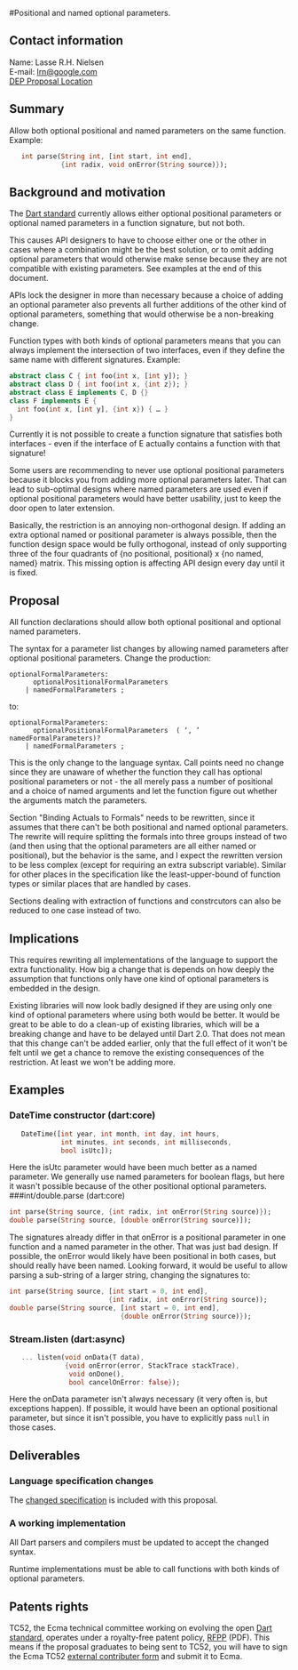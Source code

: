 #Positional and named optional parameters.

## Contact information

Name: Lasse R.H. Nielsen  
E-mail: lrn@google.com  
[DEP Proposal Location][]  

## Summary

Allow both optional positional and named parameters on the same function.
Example:
```dart
   int parse(String int, [int start, int end],
             {int radix, void onError(String source)});
```

## Background and motivation
The [Dart standard][] currently allows either optional positional parameters or optional named parameters in a function signature, but not both.

This causes API designers to have to choose either one or the other in cases where a combination might be the best solution, or to omit adding optional parameters that would otherwise make sense because they are not compatible with existing parameters. See examples at the end of this document.

APIs lock the designer in more than necessary because a choice of adding an optional parameter also prevents all further additions of the other kind of optional parameters, something that would otherwise be a non-breaking change.

Function types with both kinds of optional parameters means that you can always implement the intersection of two interfaces, even if they define the same name with different signatures.
Example:
```dart
abstract class C { int foo(int x, [int y]); }
abstract class D { int foo(int x, {int z}); }
abstract class E implements C, D {}
class F implements E {
  int foo(int x, [int y], {int x}) { … }
}
```

Currently it is not possible to create a function signature that satisfies both interfaces - even if the interface of E actually contains a function with that signature!

Some users are recommending to never use optional positional parameters because
it blocks you from adding more optional parameters later. That can lead to sub-optimal designs where named parameters are used even if optional positional parameters would have better usability, just to keep the door open to later extension.

Basically, the restriction is an annoying non-orthogonal design. If adding an extra optional named or positional parameter is always possible, then the function design space would be fully orthogonal, instead of only supporting three of the four quadrants of {no positional, positional} x {no named, named} matrix. This missing option is affecting API design every day until it is fixed.

## Proposal
All function declarations should allow both optional positional and optional named parameters.

The syntax for a parameter list changes by allowing named parameters after optional positional parameters. Change the production:
```
optionalFormalParameters:
      optionalPositionalFormalParameters
    | namedFormalParameters ;
```
to:
```
optionalFormalParameters:
      optionalPositionalFormalParameters  ( ‘, ’ namedFormalParameters)?
    | namedFormalParameters ;
```

This is the only change to the language syntax. Call points need no change since they are unaware of whether the function they call has optional positional parameters or not - the all merely pass a number of positional and a choice of named arguments and let the function figure out whether the arguments match the parameters.

Section "Binding Actuals to Formals" needs to be rewritten, since it assumes that there can't be both positional and named optional parameters. The rewrite will require splitting the formals into three groups instead of two (and then using that the optional parameters are all either named or positional), but the behavior is the same, and I expect the rewritten version to be less complex (except for requiring an extra subscript variable). Similar for other places in the specification like the least-upper-bound of function types or similar places that are handled by cases.

Sections dealing with extraction of functions and constrcutors can also be reduced to one case instead of two.

## Implications
This requires rewriting all implementations of the language to support the extra functionality. How big a change that is depends on how deeply the assumption that functions only have one kind of optional parameters is embedded in the design.

Existing libraries will now look badly designed if they are using only one kind of optional parameters where using both would be better. It would be great to be able to do a clean-up of existing libraries, which will be a breaking change and have to be delayed until Dart 2.0. That does not mean that this change can't be added earlier, only that the full effect of it won't be felt until we get a chance to remove the existing consequences of the restriction. At least we won't be adding more.

## Examples
### DateTime constructor (dart:core)
```dart
   DateTime([int year, int month, int day, int hours,
             int minutes, int seconds, int milliseconds,
             bool isUtc]);
```
Here the isUtc parameter would have been much better as a named parameter. We generally use named parameters for boolean flags, but here it wasn't possible because of the other positional optional parameters.
###int/double.parse (dart:core)
```dart
int parse(String source, {int radix, int onError(String source)});
double parse(String source, [double onError(String source)]);
```
The signatures already differ in that onError is a positional parameter in one function and a named parameter in the other. That was just bad design. If possible, the onError would likely have been positional in both cases, but should really have been named. Looking forward, it would be useful to allow parsing a sub-string of a larger string, changing the signatures to:
```dart
int parse(String source, [int start = 0, int end],
                         {int radix, int onError(String source));
double parse(String source, [int start = 0, int end],
                            {double onError(String source)});
```
### Stream.listen (dart:async)
```dart
   ... listen(void onData(T data),
              {void onError(error, StackTrace stackTrace),
               void onDone(),
               bool cancelOnError: false});
```
Here the onData parameter isn't always necessary (it very often is, but exceptions happen). If possible, it would have been an optional positional parameter, but since it isn't possible, you have to explicitly pass `null` in those cases.

## Deliverables

### Language specification changes

The [changed specification] is included with this proposal.

### A working implementation

All Dart parsers and compilers must be updated to accept the changed syntax.

Runtime implementations must be able to call functions with both kinds of optional parameters.

## Patents rights

TC52, the Ecma technical committee working on evolving the open [Dart standard][], operates under a royalty-free patent policy, [RFPP][] (PDF). This means if the proposal graduates to being sent to TC52, you will have to sign the Ecma TC52 [external contributer form]() and submit it to Ecma.

[DEP Proposal Location]: https://github.com/lrhn/dep-optionals/
[changed specification]: https://github.com/lrhn/dep-optionals/blob/master/dartLangSpec.tex
[dart standard]: http://www.ecma-international.org/publications/standards/Ecma-408.htm
[rfpp]: http://www.ecma-international.org/memento/TC52%20policy/Ecma%20Experimental%20TC52%20Royalty-Free%20Patent%20Policy.pdf
[form]: http://www.ecma-international.org/memento/TC52%20policy/Contribution%20form%20to%20TC52%20Royalty%20Free%20Task%20Group%20as%20a%20non-member.pdf
